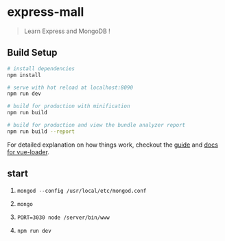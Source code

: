 # express-mall

> Learn Express and MongoDB !

## Build Setup

``` bash
# install dependencies
npm install

# serve with hot reload at localhost:8090
npm run dev

# build for production with minification
npm run build

# build for production and view the bundle analyzer report
npm run build --report
```

For detailed explanation on how things work, checkout the [guide](http://vuejs-templates.github.io/webpack/) and [docs for vue-loader](http://vuejs.github.io/vue-loader).

## start 

1. `mongod --config /usr/local/etc/mongod.conf`

2. `mongo`

3. `PORT=3030 node /server/bin/www`

4. `npm run dev`